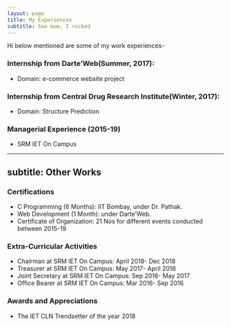 ```yaml
---
layout: page
title: My Experiences 
subtitle: See mom, I rocked
---
```

Hi below mentioned are some of my work experiences-

### Internship from Darte’Web(Summer, 2017):
- Domain: e-commerce website project
### Internship from Central Drug Research Institute(Winter, 2017):
- Domain: Structure Prediction
### Managerial Experience (2015-19)
- SRM IET On Campus

---
subtitle: Other Works
---
### Certifications
- C Programming (6 Months): IIT Bombay, under Dr. Pathak. 
- Web Development (1 Month): under Darte’Web.
- Certificate of Organization: 21 Nos for different events conducted between 2015-19

### Extra-Curricular Activities
- Chairman at SRM IET On Campus: April 2018- Dec 2018
- Treasurer at SRM IET On Campus: May 2017- April 2018
- Joint Secretary at SRM IET On Campus: Sep 2016- May 2017
- Office Bearer at SRM IET On Campus: Mar 2016- Sep 2016

### Awards and Appreciations
- The IET CLN Trendsetter of the year 2018


